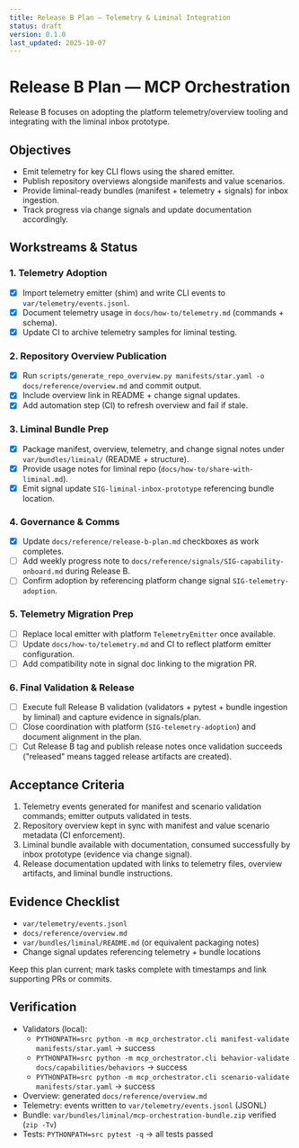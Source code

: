 ```yaml
---
title: Release B Plan — Telemetry & Liminal Integration
status: draft
version: 0.1.0
last_updated: 2025-10-07
---
```


# Release B Plan — MCP Orchestration

Release B focuses on adopting the platform telemetry/overview tooling and integrating with the liminal inbox prototype.

## Objectives
- Emit telemetry for key CLI flows using the shared emitter.
- Publish repository overviews alongside manifests and value scenarios.
- Provide liminal-ready bundles (manifest + telemetry + signals) for inbox ingestion.
- Track progress via change signals and update documentation accordingly.

## Workstreams & Status

### 1. Telemetry Adoption
- [x] Import telemetry emitter (shim) and write CLI events to `var/telemetry/events.jsonl`.
- [x] Document telemetry usage in `docs/how-to/telemetry.md` (commands + schema).
- [x] Update CI to archive telemetry samples for liminal testing.

### 2. Repository Overview Publication
- [x] Run `scripts/generate_repo_overview.py manifests/star.yaml -o docs/reference/overview.md` and commit output.
- [x] Include overview link in README + change signal updates.
 - [x] Add automation step (CI) to refresh overview and fail if stale.

### 3. Liminal Bundle Prep
- [x] Package manifest, overview, telemetry, and change signal notes under `var/bundles/liminal/` (README + structure).
- [x] Provide usage notes for liminal repo (`docs/how-to/share-with-liminal.md`).
 - [x] Emit signal update `SIG-liminal-inbox-prototype` referencing bundle location.

### 4. Governance & Comms
- [x] Update `docs/reference/release-b-plan.md` checkboxes as work completes.
- [ ] Add weekly progress note to `docs/reference/signals/SIG-capability-onboard.md` during Release B.
- [ ] Confirm adoption by referencing platform change signal `SIG-telemetry-adoption`.

### 5. Telemetry Migration Prep
- [ ] Replace local emitter with platform `TelemetryEmitter` once available.
- [ ] Update `docs/how-to/telemetry.md` and CI to reflect platform emitter configuration.
- [ ] Add compatibility note in signal doc linking to the migration PR.

### 6. Final Validation & Release
- [ ] Execute full Release B validation (validators + pytest + bundle ingestion by liminal) and capture evidence in signals/plan.
- [ ] Close coordination with platform (`SIG-telemetry-adoption`) and document alignment in the plan.
- [ ] Cut Release B tag and publish release notes once validation succeeds ("released" means tagged release artifacts are created).

## Acceptance Criteria
1. Telemetry events generated for manifest and scenario validation commands; emitter outputs validated in tests.
2. Repository overview kept in sync with manifest and value scenario metadata (CI enforcement).
3. Liminal bundle available with documentation, consumed successfully by inbox prototype (evidence via change signal).
4. Release documentation updated with links to telemetry files, overview artifacts, and liminal bundle instructions.

## Evidence Checklist
- `var/telemetry/events.jsonl`
- `docs/reference/overview.md`
- `var/bundles/liminal/README.md` (or equivalent packaging notes)
- Change signal updates referencing telemetry + bundle locations

Keep this plan current; mark tasks complete with timestamps and link supporting PRs or commits.

## Verification

- Validators (local):
  - `PYTHONPATH=src python -m mcp_orchestrator.cli manifest-validate manifests/star.yaml` → success
  - `PYTHONPATH=src python -m mcp_orchestrator.cli behavior-validate docs/capabilities/behaviors` → success
  - `PYTHONPATH=src python -m mcp_orchestrator.cli scenario-validate manifests/star.yaml` → success
- Overview: generated `docs/reference/overview.md`
- Telemetry: events written to `var/telemetry/events.jsonl` (JSONL)
- Bundle: `var/bundles/liminal/mcp-orchestration-bundle.zip` verified (`zip -Tv`)
- Tests: `PYTHONPATH=src pytest -q` → all tests passed
